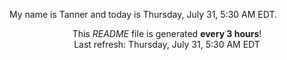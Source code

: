 My name is Tanner and today is Thursday, July 31, 5:30 AM EDT.

<p align="center">This <i>README</i> file is generated <b>every 3 hours</b>!</br>Last refresh: Thursday, July 31, 5:30 AM EDT<br /></p>
